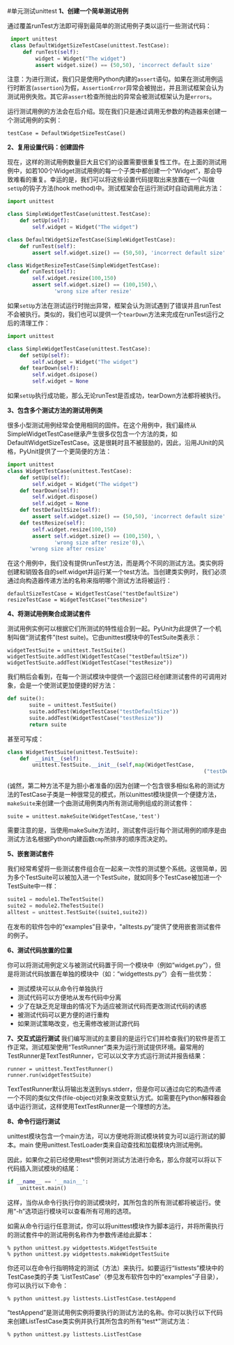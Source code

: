 #单元测试unittest
**1、创建一个简单测试用例**

通过覆盖runTest方法即可得到最简单的测试用例子类以运行一些测试代码：
```Python
 import unittest
 class DefaultWidgetSizeTestCase(unittest.TestCase):
     def runTest(self):
         widget = Widget("The widget")
         assert widget.size() == (50,50), 'incorrect default size'
```
注意：为进行测试，我们只是使用Python内建的`assert`语句。如果在测试用例运行时断言(`assertion`)为假，`AssertionError`异常会被抛出，并且测试框架会认为测试用例失败。其它非`assert`检查所抛出的异常会被测试框架认为是`errors`。

运行测试用例的方法会在后介绍。现在我们只是通过调用无参数的构造器来创建一个测试用例的实例：
```
testCase = DefaultWidgetSizeTestCase()
```
**2、复用设置代码：创建固件**

现在，这样的测试用例数量巨大且它们的设置需要很重复性工作。在上面的测试用例中，如若100个Widget测试用例的每一个子类中都创建一个“Widget”，那会导致难看的重复。幸运的是，我们可以将这些设置代码提取出来放置在一个叫做`setUp`的钩子方法(hook method)中。测试框架会在运行测试时自动调用此方法：
```Python
import unittest

class SimpleWidgetTestCase(unittest.TestCase):
    def setUp(self):
        self.widget = Widget("The widget")

class DefaultWidgetSizeTestCase(SimpleWidgetTestCase):
    def runTest(self):
        assert self.widget.size() == (50,50), 'incorrect default size'

class WidgetResizeTestCase(SimpleWidgetTestCase):
	def runTest(self):
		self.widget.resize(100,150)
		assert self.widget.size() == (100,150),\
			   'wrong size after resize'
```
如果`setUp`方法在测试运行时抛出异常，框架会认为测试遇到了错误并且runTest不会被执行。类似的，我们也可以提供一个`tearDown`方法来完成在runTest运行之后的清理工作：
```Python
import unittest

class SimpleWidgetTestCase(unittest.TestCase):
    def setUp(self):
        self.widget = Widget("The widget")
    def tearDown(self):
    	self.widget.dsipose()
    	self.widget = None
```
如果`setUp`执行成功能，那么无论runTest是否成功，tearDown方法都将被执行。

**3、包含多个测试方法的测试用例类**

很多小型测试用例经常会使用相同的固件。在这个用例中，我们最终从SimpleWidgetTestCase继承产生很多仅包含一个方法的类，如DefaultWidgetSizeTestCase。这是很耗时且不被鼓励的，因此，沿用JUnit的风格，PyUnit提供了一个更简便的方法：
```Python
import unittest
class WidgetTestCase(unittest.TestCase):
    def setUp(self):
        self.widget = Widget("The widget")
    def tearDown(self):
        self.widget.dispose()
        self.widget = None
    def testDefaultSize(self):
        assert self.widget.size() == (50,50), 'incorrect default size'
    def testResize(self):
        self.widget.resize(100,150)
        assert self.widget.size() == (100,150), \
               'wrong size after resize'0),\
	   'wrong size after resize'     
```
在这个用例中，我们没有提供runTest方法，而是两个不同的测试方法。类实例将创建和销毁各自的self.widget并运行某一个test方法。当创建类实例时，我们必须通过向构造器传递方法的名称来指明哪个测试方法将被运行：
```
defaultSizeTestCase = WidgetTestCase("testDefaultSize")
resizeTestCase = WidgetTestCase("testResize")
```

**4、将测试用例聚合成测试套件**

测试用例实例可以根据它们所测试的特性组合到一起。PyUnit为此提供了一个机制叫做“测试套件”(test suite)。它由unittest模块中的TestSuite类表示：
```
widgetTestSuite = unittest.TestSuite()
widgetTestSuite.addTest(WidgetTestCase("testDefaultSize"))
widgetTestSuite.addTest(WidgetTestCase("testResize"))
```
我们稍后会看到，在每一个测试模块中提供一个返回已经创建测试套件的可调用对象，会是一个使测试更加便捷的好方法：
```Python
def suite():
       suite = unittest.TestSuite()
       suite.addTest(WidgetTestCase("testDefaultSize"))
       suite.addTest(WidgetTestCase("testResize"))
       return suite
```

甚至可写成：
```Python
class WidgetTestSuite(unittest.TestSuite):
    def  __init__(self):
        unittest.TestSuite.__init__(self,map(WidgetTestCase,
                                                               ("testDefaultSize","testResize")))
```
(诚然，第二种方法不是为胆小者准备的)因为创建一个包含很多相似名称的测试方法的TestCase子类是一种很常见的模式，所以unittest模块提供一个便捷方法，`makeSuite`来创建一个由测试用例类内所有测试用例组成的测试套件：
```
suite = unittest.makeSuite(WidgetTestCase,'test')
```
需要注意的是，当使用makeSuite方法时，测试套件运行每个测试用例的顺序是由测试方法名根据Python内建函数`cmp`所排序的顺序而决定的。

**5、嵌套测试套件**

我们经常希望将一些测试套件组合在一起来一次性的测试整个系统。这很简单，因为多个TestSuite可以被加入进一个TestSuite，就如同多个TestCase被加进一个TestSuite中一样：
```Python
suite1 = module1.TheTestSuite()
suite2 = module2.TheTestSuite()
alltest = unittest.TestSuite((suite1,suite2))
```
在发布的软件包中的“examples”目录中，"alltests.py”提供了使用嵌套测试套件的例子。

**6、测试代码放置的位置**

你可以将测试用例定义与被测试代码置于同一个模块中（例如“widget.py”），但是将测试代码放置在单独的模块中（如：“widgettests.py”）会有一些优势：
*    测试模块可以从命令行单独执行
*    测试代码可以方便地从发布代码中分离
*    少了在缺乏充足理由的情况下为适应被测试代码而更改测试代码的诱惑
*    被测试代码可以更方便的进行重构
*    如果测试策略改变，也无需修改被测试源代码

**7、交互式运行测试**
我们编写测试的主要目的是运行它们并检查我们的软件是否工作正常。测试框架使用“TestRunner”类来为运行测试提供环境。最常用的TestRunner是TextTestRunner，它可以以文字方式运行测试并报告结果：
```
runner = unittest.TextTestRunner()
runner.run(widgetTestSuite)
```
TextTestRunner默认将输出发送到sys.stderr，但是你可以通过向它的构造传递一个不同的类似文件(file-object)对象来改变默认方式。如需要在Python解释器会话中运行测试，这样使用TextTestRunner是一个理想的方法。

**8、命令行运行测试**

unittest模块包含一个main方法，可以方便地将测试模块转变为可以运行测试的脚本。main 使用unittest.TestLoader类来自动查找和加载模块内测试用例。

因此，如果你之前已经使用test*惯例对测试方法进行命名，那么你就可以将以下代码插入测试模块的结尾：
```Python
if __name__ == '__main__':
    unittest.main()
```
这样，当你从命令行执行你的测试模块时，其所包含的所有测试都将被运行。使用“-h”选项运行模块可以查看所有可用的选项。

如需从命令行运行任意测试，你可以将unittest模块作为脚本运行，并将所需执行的测试套件中的测试用例名称作为参数传递给此脚本：
```Shell
% python unittest.py widgettests.WidgetTestSuite
% python unittest.py widgettests.makeWidgetTestSuite
```
你还可以在命令行指明特定的测试（方法）来执行。如要运行“listtests”模块中的TestCase类的子类 'ListTestCase'（参见发布软件包中的“examples”子目录）， 你可以执行以下命令：
```Shell
% python unittest.py listtests.ListTestCase.testAppend
```
“testAppend”是测试用例实例将要执行的测试方法的名称。你可以执行以下代码来创建ListTestCase类实例并执行其所包含的所有“test*”测试方法：
```Shell
% python unittest.py listtests.ListTestCase
```










